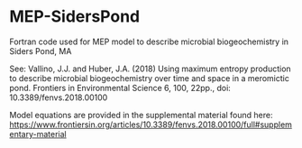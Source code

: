 # MEP-SidersPond
Fortran code used for MEP model to describe microbial biogeochemistry in Siders Pond, MA

See: Vallino, J.J. and Huber, J.A. (2018) Using maximum entropy production to describe microbial biogeochemistry over time and space in a meromictic pond. Frontiers in Environmental Science 6, 100, 22pp., doi: 10.3389/fenvs.2018.00100

Model equations are provided in the supplemental material found here: 
https://www.frontiersin.org/articles/10.3389/fenvs.2018.00100/full#supplementary-material
